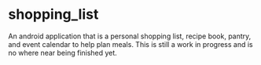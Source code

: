 # shopping_list
An android application that is a personal shopping list, recipe book, pantry, and event calendar to help plan meals.
This is still a work in progress and is no where near being finished yet. 

